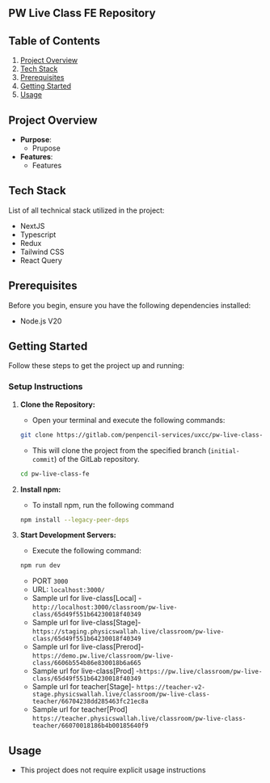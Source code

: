 ## PW Live Class FE Repository
## Table of Contents
1. [Project Overview](#project-overview)
2. [Tech Stack](#tech-stack)
3. [Prerequisites](#prerequisites)
4. [Getting Started](#getting-started)
5. [Usage](#usage)

## Project Overview <a name="project-overview"></a>
- **Purpose**:
    - Prupose
- **Features**:
    - Features

## Tech Stack <a name="tech-stack"></a>
List of all technical stack utilized in the project:
- NextJS
- Typescript
- Redux
- Tailwind CSS
- React Query

## Prerequisites <a name="prerequisites"></a>
Before you begin, ensure you have the following dependencies installed:
- Node.js V20

## Getting Started <a name="getting-started"></a>
Follow these steps to get the project up and running:

### Setup Instructions <a name="setup-instruction"></a>
1. **Clone the Repository:**
    - Open your terminal and execute the following commands:
    ```bash
    git clone https://gitlab.com/penpencil-services/uxcc/pw-live-class-fe.git
    ```
 
    - This will clone the project from the specified branch (`initial-commit`) of the GitLab repository. 

    ```bash
    cd pw-live-class-fe
    ```
2. **Install npm:**
    - To install npm, run the following command
    ```bash
    npm install --legacy-peer-deps
    ```
3. **Start Development Servers:**
    - Execute the following command:
    ```bash
    npm run dev 
    ```
    - PORT `3000`
    - URL: `localhost:3000/`
    - Sample url for live-class[Local] - `http://localhost:3000/classroom/pw-live-class/65d49f551b64230018f40349`
    - Sample url for live-class[Stage]- `https://staging.physicswallah.live/classroom/pw-live-class/65d49f551b64230018f40349`
    - Sample url for live-class[Prerod]- `https://demo.pw.live/classroom/pw-live-class/6606b554b86e830018b6a665`
    - Sample url for live-class[Prod] -`https://pw.live/classroom/pw-live-class/65d49f551b64230018f40349`
    - Sample url for teacher[Stage]- `https://teacher-v2-stage.physicswallah.live/classroom/pw-live-class-teacher/66704238dd285463fc21ec8a`
    - Sample url for teacher[Prod] `https://teacher.physicswallah.live/classroom/pw-live-class-teacher/66070018186b4b00185640f9`
      

## Usage <a name="usage"></a>
- This project does not require explicit usage instructions
